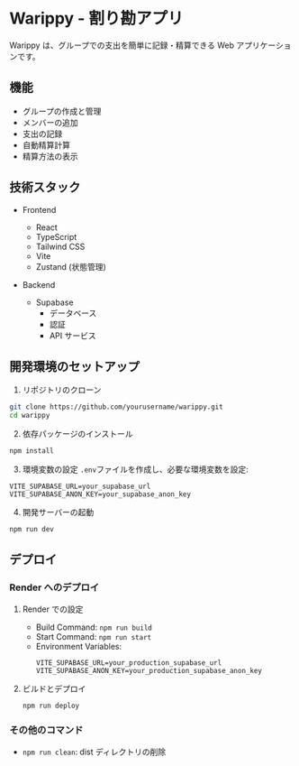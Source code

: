 # Warippy - 割り勘アプリ

Warippy は、グループでの支出を簡単に記録・精算できる Web アプリケーションです。

## 機能

- グループの作成と管理
- メンバーの追加
- 支出の記録
- 自動精算計算
- 精算方法の表示

## 技術スタック

- Frontend

  - React
  - TypeScript
  - Tailwind CSS
  - Vite
  - Zustand (状態管理)

- Backend
  - Supabase
    - データベース
    - 認証
    - API サービス

## 開発環境のセットアップ

1. リポジトリのクローン

```bash
git clone https://github.com/yourusername/warippy.git
cd warippy
```

2. 依存パッケージのインストール

```bash
npm install
```

3. 環境変数の設定
   `.env`ファイルを作成し、必要な環境変数を設定:

```
VITE_SUPABASE_URL=your_supabase_url
VITE_SUPABASE_ANON_KEY=your_supabase_anon_key
```

4. 開発サーバーの起動

```bash
npm run dev
```

## デプロイ

### Render へのデプロイ

1. Render での設定

   - Build Command: `npm run build`
   - Start Command: `npm run start`
   - Environment Variables:
     ```
     VITE_SUPABASE_URL=your_production_supabase_url
     VITE_SUPABASE_ANON_KEY=your_production_supabase_anon_key
     ```

2. ビルドとデプロイ
   ```bash
   npm run deploy
   ```

### その他のコマンド

- `npm run clean`: dist ディレクトリの削除
